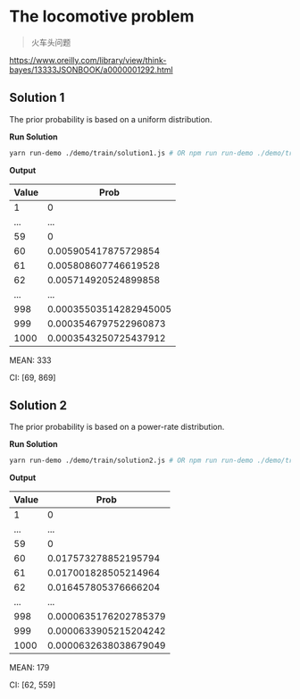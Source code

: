 # The locomotive problem

> 火车头问题

<https://www.oreilly.com/library/view/think-bayes/13333JSONBOOK/a0000001292.html>

## Solution 1

The prior probability is based on a uniform distribution.

**Run Solution**

```bash
yarn run-demo ./demo/train/solution1.js # OR npm run run-demo ./demo/train/solution1.js
```

**Output**

| Value | Prob                   |
| ----- | ---------------------- |
| 1     | 0                      |
| ...   | ...                    |
| 59    | 0                      |
| 60    | 0.005905417875729854   |
| 61    | 0.005808607746619528   |
| 62    | 0.005714920524899858   |
| ...   | ...                    |
| 998   | 0.00035503514282945005 |
| 999   | 0.0003546797522960873  |
| 1000  | 0.0003543250725437912  |

MEAN: 333

CI: [69, 869]

## Solution 2

The prior probability is based on a power-rate distribution.

**Run Solution**

```bash
yarn run-demo ./demo/train/solution2.js # OR npm run run-demo ./demo/train/solution2.js
```

**Output**

| Value | Prob                  |
| ----- | --------------------- |
| 1     | 0                     |
| ...   | ...                   |
| 59    | 0                     |
| 60    | 0.017573278852195794  |
| 61    | 0.017001828505214964  |
| 62    | 0.016457805376666204  |
| ...   | ...                   |
| 998   | 0.0000635176202785379 |
| 999   | 0.0000633905215204242 |
| 1000  | 0.0000632638038679049 |

MEAN: 179

CI: [62, 559]
